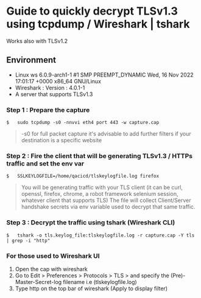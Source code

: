 # Guide to quickly decrypt TLSv1.3 using tcpdump / Wireshark | tshark

Works also with TLSv1.2

## Environment
- Linux ws 6.0.9-arch1-1 #1 SMP PREEMPT_DYNAMIC Wed, 16 Nov 2022 17:01:17 +0000 x86_64 GNU/Linux
- Wireshark : Version         : 4.0.1-1
- A server that supports    TLSv1.3 

### Step 1 : Prepare the capture
```
$   sudo tcpdump -s0 -nnvvi eth4 port 443 -w capture.cap
```
> -s0 for full packet capture
> it's advisable to add further filters if your destination is a specific 
> website

### Step 2 : Fire the client that will be generating TLSv1.3 / HTTPs traffic and set the env var
```
$   SSLKEYLOGFILE=/home/qacicd/tlskeylogfile.log firefox 
```
> You will be generating traffic with your TLS client (it can be curl, openssl, firefox, chrome, a robot framework selenium session, whatever client that supports TLS)
> The file will collect Client/Server handshake secrets via env variable used to decrypt that same traffic.

### Step 3 : Decrypt the traffic using tshark (Wireshark CLI)
```
$   tshark -o tls.keylog_file:tlskeylogfile.log -r capture.cap -Y tls | grep -i "http"
```



### For those used to Wireshark UI
1) Open the cap with wireshark 
2) Go to Edit > Preferences > Protocols > TLS > and specify the (Pre)-Master-Secret-log filename i.e (tlskeylogfile.log)
3) Type http on the top bar of wireshark (Apply to display filter)




